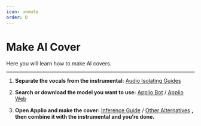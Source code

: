 ```yaml
---
icon: unmute
order: D
---
```


# Make AI Cover
Here you will learn how to make AI covers.

---

1. **Separate the vocals from the instrumental:** [Audio Isolating Guides](/guides/Audio/Audio.md)

2. **Search or download the model you want to use:** [Applio Bot](/voice-models/Bot.md) / [Applio Web](https://applio.org/models)

3. **Open Applio and make the cover:** [Inference Guide](/get-started/inferencing.md) / [Other Alternatives](/get-started/Alternatives.md) **, then combine it with the instrumental and you’re done.**


